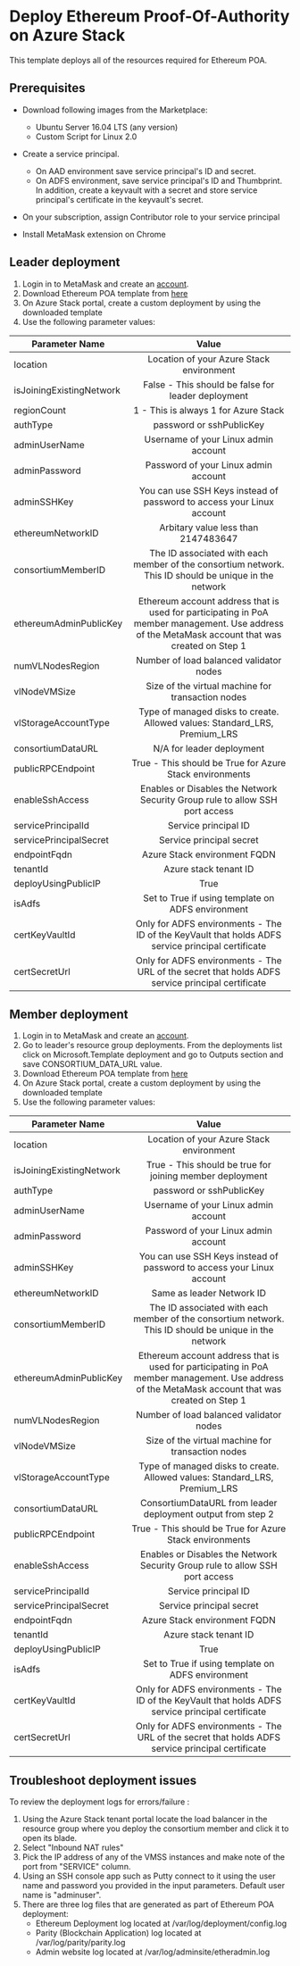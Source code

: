 # Deploy Ethereum Proof-Of-Authority on Azure Stack
This template deploys all of the resources required for Ethereum POA.   

## Prerequisites
* Download following images from the Marketplace:
    - Ubuntu Server 16.04 LTS (any version)
    - Custom Script for Linux 2.0

* Create a service principal. 
    - On AAD environment save service principal's ID and secret. 
    - On ADFS environment, save service principal's ID and Thumbprint. In addition, create a keyvault with a secret and store service principal's certificate in the keyvault's secret.
* On your subscription, assign Contributor role to your service principal
* Install MetaMask extension on Chrome

## Leader deployment
1. Login in to MetaMask and create an [account](https://medium.com/publicaio/how-to-create-a-metamask-account-e6d0ef156176). 
2. Download Ethereum POA template from [here](https://github.com/Azure/AzureStack-QuickStart-Templates/blob/master/Blockchain_PoA/common/mainTemplate.json)
3. On Azure Stack portal, create a custom deployment by using the downloaded template
4. Use the following parameter values:

| Parameter Name | Value                                    |
|----------------|:----------------------------------------:|
| location       | Location of your Azure Stack environment |
| isJoiningExistingNetwork | False - This should be false for leader deployment |
| regionCount | 1 - This is always 1 for Azure Stack |
| authType | password or sshPublicKey |
| adminUserName | Username of your Linux admin account |
| adminPassword | Password of your Linux admin account |
| adminSSHKey | You can use SSH Keys instead of password to access your Linux account |
| ethereumNetworkID | Arbitary value less than 2147483647 |
| consortiumMemberID | The ID associated with each member of the consortium network. This ID should be unique in the network |
| ethereumAdminPublicKey | Ethereum account address that is used for participating in PoA member management. Use address of the MetaMask account that was created on Step 1 |
| numVLNodesRegion | Number of load balanced validator nodes |
| vlNodeVMSize | Size of the virtual machine for transaction nodes |
| vlStorageAccountType | Type of managed disks to create. Allowed values: Standard_LRS, Premium_LRS |
| consortiumDataURL | N/A for leader deployment |
| publicRPCEndpoint | True - This should be True for Azure Stack environments | 
| enableSshAccess | Enables or Disables the Network Security Group rule to allow SSH port access | 
| servicePrincipalId | Service principal ID | 
| servicePrincipalSecret | Service principal secret | 
| endpointFqdn | Azure Stack environment FQDN | 
| tenantId | Azure stack tenant ID |
| deployUsingPublicIP | True | 
| isAdfs | Set to True if using template on ADFS environment |
| certKeyVaultId | Only for ADFS environments - The ID of the KeyVault that holds ADFS service principal certificate |
| certSecretUrl | Only for ADFS environments - The URL of the secret that holds ADFS service principal certificate | 


## Member deployment 
1. Login in to MetaMask and create an [account](https://medium.com/publicaio/how-to-create-a-metamask-account-e6d0ef156176). 
2. Go to leader's resource group deployments. From the deployments list click on Microsoft.Template deployment and go to Outputs section and save CONSORTIUM_DATA_URL value.  
3. Download Ethereum POA template from [here](https://github.com/Azure/AzureStack-QuickStart-Templates/blob/master/Blockchain_PoA/common/mainTemplate.json)
4. On Azure Stack portal, create a custom deployment by using the downloaded template
5. Use the following parameter values:

| Parameter Name | Value                                    |
|----------------|:----------------------------------------:|
| location       | Location of your Azure Stack environment |
| isJoiningExistingNetwork | True - This should be true for joining member deployment |
| authType | password or sshPublicKey |
| adminUserName | Username of your Linux admin account |
| adminPassword | Password of your Linux admin account |
| adminSSHKey | You can use SSH Keys instead of password to access your Linux account |
| ethereumNetworkID | Same as leader Network ID |
| consortiumMemberID | The ID associated with each member of the consortium network. This ID should be unique in the network |
| ethereumAdminPublicKey | Ethereum account address that is used for participating in PoA member management. Use address of the MetaMask account that was created on Step 1 |
| numVLNodesRegion | Number of load balanced validator nodes |
| vlNodeVMSize | Size of the virtual machine for transaction nodes |
| vlStorageAccountType | Type of managed disks to create. Allowed values: Standard_LRS, Premium_LRS |
| consortiumDataURL | ConsortiumDataURL from leader deployment output from step 2 |
| publicRPCEndpoint | True - This should be True for Azure Stack environments | 
| enableSshAccess | Enables or Disables the Network Security Group rule to allow SSH port access | 
| servicePrincipalId | Service principal ID | 
| servicePrincipalSecret | Service principal secret | 
| endpointFqdn | Azure Stack environment FQDN | 
| tenantId | Azure stack tenant ID |
| deployUsingPublicIP | True | 
| isAdfs | Set to True if using template on ADFS environment |
| certKeyVaultId | Only for ADFS environments - The ID of the KeyVault that holds ADFS service principal certificate |
| certSecretUrl | Only for ADFS environments - The URL of the secret that holds ADFS service principal certificate |  

## Troubleshoot deployment issues
To review the deployment logs for errors/failure :
1. Using the Azure Stack tenant portal locate the load balancer in the resource group where you deploy the consortium member and click it to open its blade.
2. Select "Inbound NAT rules"
3. Pick the IP address of any of the VMSS instances and make note of the port from "SERVICE" column.
4. Using an SSH console app such as Putty connect to it using the user name and password you provided in the input parameters. Default user name is "adminuser". 
5. There are three log files that are generated as part of Ethereum POA deployment:
    - Ethereum Deployment log located at /var/log/deployment/config.log
    - Parity (Blockchain Application) log located at /var/log/parity/parity.log
    - Admin website log located at /var/log/adminsite/etheradmin.log